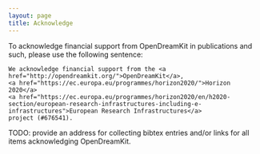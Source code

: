 ```yaml
---
layout: page
title: Acknowledge
---
```


To acknowledge financial support from OpenDreamKit in publications and
such, please use the following sentence:

    We acknowledge financial support from the <a href="http://opendreamkit.org/">OpenDreamKit</a>,
    <a href="https://ec.europa.eu/programmes/horizon2020/">Horizon 2020</a>
    <a href="https://ec.europa.eu/programmes/horizon2020/en/h2020-section/european-research-infrastructures-including-e-infrastructures">European Research Infrastructures</a>
    project (#676541).

TODO: provide an address for collecting bibtex entries and/or links
for all items acknowledging OpenDreamKit.
